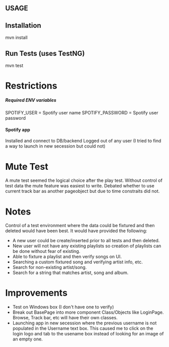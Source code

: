## USAGE ##
## Installation
mvn install

## Run Tests (uses TestNG)
mvn test
# Restrictions
##### Required ENV variables
SPOTIFY_USER = Spotify user name
SPOTIFY_PASSWORD = Spotify user password
#### Spotify app
Installed and connect to DB/backend
Logged out of any user (I tried to find a way to launch in new secession but could not)




# Mute Test
A mute test seemed the logical choice after the play test.
Without control of test data the mute feature was easiest to write.
Debated whether to use current track bar as another pageobject but due to time constraits did not.

# Notes
Control of a test environment where the data could be fixtured and then deleted would have been best.
It would have provided the following:

* A new user could be create/inserted prior to all tests and then deleted.
* New user will not have any existing playlists so creation of playlists can be done without fear of existing.
* Able to fixture a playlist and then verify songs on UI.
* Searching a custom fixtured song and verifying artist info, etc.
* Search for non-existing artist/song.
* Search for a string that matches artist, song and album.

# Improvements
* Test on Windows box (I don't have one to verify)
* Break out BasePage into more component Class/Objects like LoginPage. Browse, Track bar, etc will have their own classes.
* Launching app in new secession where the previous username is not populated in the Username text box. This caused me to click on the login logo and tab to the usename box instead of looking for an image of an empty one.